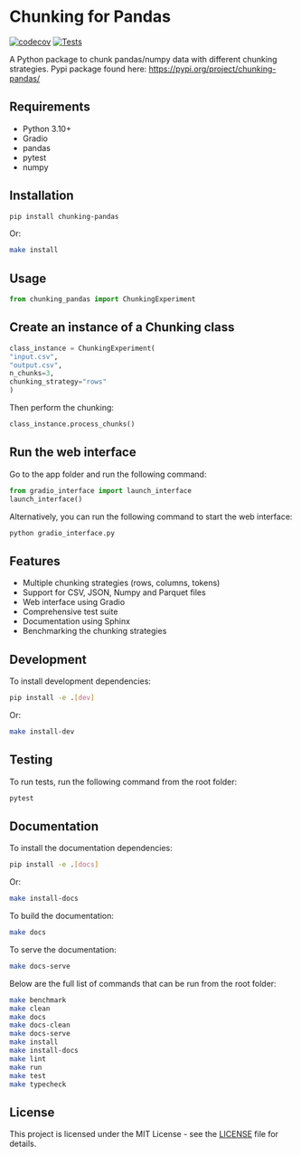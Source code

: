 # Chunking for Pandas

[![codecov](https://codecov.io/gh/JohnnyTeutonic/ChunkingForPandas/branch/main/graph/badge.svg)](https://codecov.io/gh/JohnnyTeutonic/ChunkingForPandas)
[![Tests](https://github.com/JohnnyTeutonic/ChunkingForPandas/actions/workflows/test.yml/badge.svg)](https://github.com/JohnnyTeutonic/ChunkingForPandas/actions/workflows/test.yml)

A Python package to chunk pandas/numpy data with different chunking strategies.
Pypi package found here: https://pypi.org/project/chunking-pandas/

## Requirements

- Python 3.10+
- Gradio
- pandas
- pytest
- numpy

## Installation

```bash
pip install chunking-pandas
```

Or:

```bash
make install
```

## Usage

```python
from chunking_pandas import ChunkingExperiment
```

## Create an instance of a Chunking class

```python
class_instance = ChunkingExperiment(
"input.csv",
"output.csv",
n_chunks=3,
chunking_strategy="rows"
)
```

Then perform the chunking:

```python
class_instance.process_chunks()
```

## Run the web interface

Go to the app folder and run the following command:

```python
from gradio_interface import launch_interface
launch_interface()
```

Alternatively, you can run the following command to start the web interface:

```bash
python gradio_interface.py
```

## Features

- Multiple chunking strategies (rows, columns, tokens)
- Support for CSV, JSON, Numpy and Parquet files
- Web interface using Gradio
- Comprehensive test suite
- Documentation using Sphinx
- Benchmarking the chunking strategies

## Development

To install development dependencies:

```bash
pip install -e .[dev]
```

Or:

```bash
make install-dev
```

## Testing

To run tests, run the following command from the root folder:

```bash
pytest
```

## Documentation

To install the documentation dependencies:

```bash
pip install -e .[docs]
```

Or:

```bash
make install-docs
```

To build the documentation:

```bash
make docs
```

To serve the documentation:

```bash
make docs-serve
```

Below are the full list of commands that can be run from the root folder:

```bash
make benchmark
make clean
make docs
make docs-clean
make docs-serve
make install
make install-docs
make lint
make run
make test
make typecheck
```

## License

This project is licensed under the MIT License - see the [LICENSE](LICENSE) file for details.
